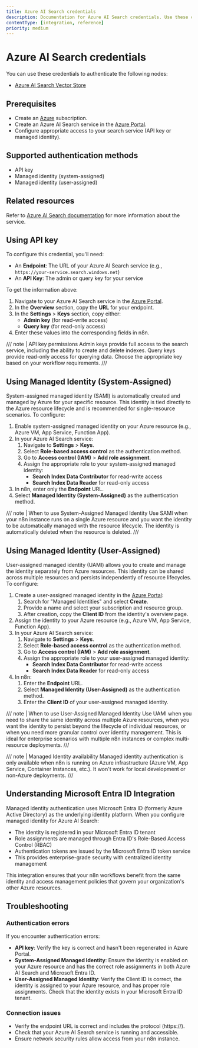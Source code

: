 ```yaml
---
title: Azure AI Search credentials
description: Documentation for Azure AI Search credentials. Use these credentials to authenticate Azure AI Search in n8n, a workflow automation platform.
contentType: [integration, reference]
priority: medium
---
```


# Azure AI Search credentials

You can use these credentials to authenticate the following nodes:

- [Azure AI Search Vector Store](/integrations/builtin/cluster-nodes/root-nodes/n8n-nodes-langchain.vectorstoreazureaisearch.md)

## Prerequisites

- Create an [Azure](https://azure.microsoft.com) subscription.
- Create an Azure AI Search service in the [Azure Portal](https://portal.azure.com/).
- Configure appropriate access to your search service (API key or managed identity).

## Supported authentication methods

- API key
- Managed identity (system-assigned)
- Managed identity (user-assigned)

## Related resources

Refer to [Azure AI Search documentation](https://learn.microsoft.com/azure/search/) for more information about the service.

## Using API key

To configure this credential, you'll need:

- An **Endpoint**: The URL of your Azure AI Search service (e.g., `https://your-service.search.windows.net`)
- An **API Key**: The admin or query key for your service

To get the information above:

1. Navigate to your Azure AI Search service in the [Azure Portal](https://portal.azure.com/).
2. In the **Overview** section, copy the **URL** for your endpoint.
3. In the **Settings** > **Keys** section, copy either:
   - **Admin key** (for read-write access)
   - **Query key** (for read-only access)
4. Enter these values into the corresponding fields in n8n.

/// note | API key permissions
Admin keys provide full access to the search service, including the ability to create and delete indexes. Query keys provide read-only access for querying data. Choose the appropriate key based on your workflow requirements.
///

## Using Managed Identity (System-Assigned)

System-assigned managed identity (SAMI) is automatically created and managed by Azure for your specific resource. This identity is tied directly to the Azure resource lifecycle and is recommended for single-resource scenarios. To configure:

1. Enable system-assigned managed identity on your Azure resource (e.g., Azure VM, App Service, Function App).
2. In your Azure AI Search service:
   1. Navigate to **Settings** > **Keys**.
   2. Select **Role-based access control** as the authentication method.
   3. Go to **Access control (IAM)** > **Add role assignment**.
   4. Assign the appropriate role to your system-assigned managed identity:
      - **Search Index Data Contributor** for read-write access
      - **Search Index Data Reader** for read-only access
3. In n8n, enter only the **Endpoint** URL.
4. Select **Managed Identity (System-Assigned)** as the authentication method.

/// note | When to use System-Assigned Managed Identity
Use SAMI when your n8n instance runs on a single Azure resource and you want the identity to be automatically managed with the resource lifecycle. The identity is automatically deleted when the resource is deleted.
///

## Using Managed Identity (User-Assigned)

User-assigned managed identity (UAMI) allows you to create and manage the identity separately from Azure resources. This identity can be shared across multiple resources and persists independently of resource lifecycles. To configure:

1. Create a user-assigned managed identity in the [Azure Portal](https://portal.azure.com/):
   1. Search for "Managed Identities" and select **Create**.
   2. Provide a name and select your subscription and resource group.
   3. After creation, copy the **Client ID** from the identity's overview page.
2. Assign the identity to your Azure resource (e.g., Azure VM, App Service, Function App).
3. In your Azure AI Search service:
   1. Navigate to **Settings** > **Keys**.
   2. Select **Role-based access control** as the authentication method.
   3. Go to **Access control (IAM)** > **Add role assignment**.
   4. Assign the appropriate role to your user-assigned managed identity:
      - **Search Index Data Contributor** for read-write access
      - **Search Index Data Reader** for read-only access
4. In n8n:
   1. Enter the **Endpoint** URL.
   2. Select **Managed Identity (User-Assigned)** as the authentication method.
   3. Enter the **Client ID** of your user-assigned managed identity.

/// note | When to use User-Assigned Managed Identity
Use UAMI when you need to share the same identity across multiple Azure resources, when you want the identity to persist beyond the lifecycle of individual resources, or when you need more granular control over identity management. This is ideal for enterprise scenarios with multiple n8n instances or complex multi-resource deployments.
///

/// note | Managed Identity availability
Managed identity authentication is only available when n8n is running on Azure infrastructure (Azure VM, App Service, Container Instances, etc.). It won't work for local development or non-Azure deployments.
///

## Understanding Microsoft Entra ID Integration

Managed identity authentication uses Microsoft Entra ID (formerly Azure Active Directory) as the underlying identity platform. When you configure managed identity for Azure AI Search:

- The identity is registered in your Microsoft Entra ID tenant
- Role assignments are managed through Entra ID's Role-Based Access Control (RBAC)
- Authentication tokens are issued by the Microsoft Entra ID token service
- This provides enterprise-grade security with centralized identity management

This integration ensures that your n8n workflows benefit from the same identity and access management policies that govern your organization's other Azure resources.

## Troubleshooting

### Authentication errors

If you encounter authentication errors:

- **API key**: Verify the key is correct and hasn't been regenerated in Azure Portal.
- **System-Assigned Managed Identity**: Ensure the identity is enabled on your Azure resource and has the correct role assignments in both Azure AI Search and Microsoft Entra ID.
- **User-Assigned Managed Identity**: Verify the Client ID is correct, the identity is assigned to your Azure resource, and has proper role assignments. Check that the identity exists in your Microsoft Entra ID tenant.

### Connection issues

- Verify the endpoint URL is correct and includes the protocol (https://).
- Check that your Azure AI Search service is running and accessible.
- Ensure network security rules allow access from your n8n instance.